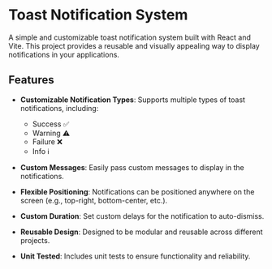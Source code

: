 # Toast Notification System

A simple and customizable toast notification system built with React and Vite. This project provides a reusable and visually appealing way to display notifications in your applications.

## Features

- **Customizable Notification Types**: Supports multiple types of toast notifications, including:

  - Success ✅
  - Warning ⚠️
  - Failure ❌
  - Info ℹ️

- **Custom Messages**: Easily pass custom messages to display in the notifications.

- **Flexible Positioning**: Notifications can be positioned anywhere on the screen (e.g., top-right, bottom-center, etc.).

- **Custom Duration**: Set custom delays for the notification to auto-dismiss.

- **Reusable Design**: Designed to be modular and reusable across different projects.

- **Unit Tested**: Includes unit tests to ensure functionality and reliability.
